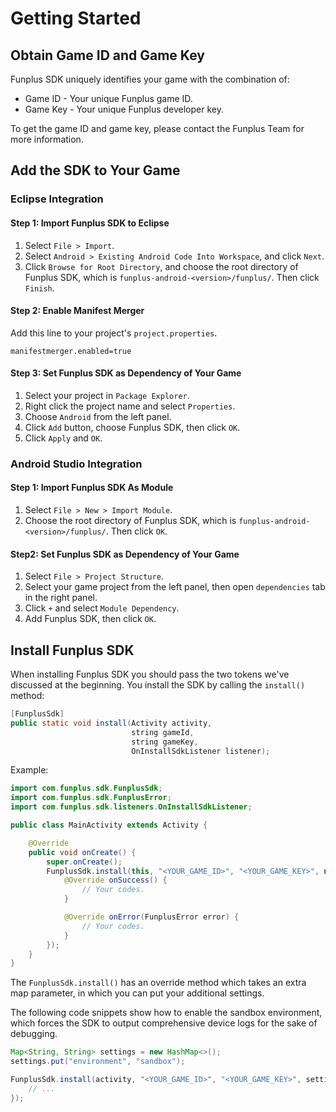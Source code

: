 # Getting Started

## Obtain Game ID and Game Key

Funplus SDK uniquely identifies your game with the combination of:

- Game ID - Your unique Funplus game ID.
- Game Key - Your unique Funplus developer key.

To get the game ID and game key, please contact the Funplus Team for more information.

## Add the SDK to Your Game

### Eclipse Integration

#### Step 1: Import Funplus SDK to Eclipse

1. Select `File > Import`.
2. Select `Android > Existing Android Code Into Workspace`, and click `Next`.
3. Click `Browse for Root Directory`, and choose the root directory of Funplus SDK, which is `funplus-android-<version>/funplus/`. Then click `Finish`.

#### Step 2: Enable Manifest Merger

Add this line to your project's `project.properties`.

``` shell
manifestmerger.enabled=true
```

#### Step 3: Set Funplus SDK as Dependency of Your Game

1. Select your project in `Package Explorer`.
2. Right click the project name and select `Properties`.
3. Choose `Android` from the left panel.
4. Click `Add` button, choose Funplus SDK, then click `OK`.
5. Click `Apply` and `OK`.

### Android Studio Integration

#### Step 1: Import Funplus SDK As Module

1. Select `File > New > Import Module`.
2. Choose the root directory of Funplus SDK, which is `funplus-android-<version>/funplus/`. Then click `OK`.

#### Step2: Set Funplus SDK as Dependency of Your Game

1. Select `File > Project Structure`.
2. Select your game project from the left panel, then open `dependencies` tab in the right panel.
3. Click `+` and select `Module Dependency`.
4. Add Funplus SDK, then click `OK`.

## Install Funplus SDK

When installing Funplus SDK you should pass the two tokens we've discussed at the beginning. You install the SDK by calling the `install()` method:

``` java
[FunplusSdk]
public static void install(Activity activity,
                           string gameId,
             			   string gameKey,
             			   OnInstallSdkListener listener);
```

Example:

``` java
import com.funplus.sdk.FunplusSdk;
import com.funplus.sdk.FunplusError;
import com.funplus.sdk.listeners.OnInstallSdkListener;

public class MainActivity extends Activity {

    @Override
    public void onCreate() {
        super.onCreate();
        FunplusSdk.install(this, "<YOUR_GAME_ID>", "<YOUR_GAME_KEY>", new OnInstallSdkListener() {
            @Override onSuccess() {
                // Your codes.
            }

            @Override onError(FunplusError error) {
                // Your codes.
            }
        });
    }
}
```

The `FunplusSdk.install()` has an override method which takes an extra map parameter, in which you can put your additional settings.

The following code snippets show how to enable the sandbox environment, which forces the SDK to output comprehensive device logs for the sake of debugging.

``` java
Map<String, String> settings = new HashMap<>();
settings.put("environment", "sandbox");

FunplusSdk.install(activity, "<YOUR_GAME_ID>", "<YOUR_GAME_KEY>", settings, new OnInstallSdkListener() {
    // ...
});
```